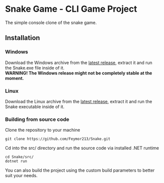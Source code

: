 # Snake Game - CLI Game Project

The simple console clone of the snake game.

## Installation
### Windows
Download the Windows archive from the [latest release](https://github.com/Feymor213/Snake/releases/latest), extract it and run the Snake.exe file inside of it.\
**WARNING! The Windows release might not be completely stable at the moment.**

### Linux
Download the Linux archive from the [latest release](https://github.com/Feymor213/Snake/releases/latest), extract it and run the Snake executable inside of it.

### Building from source code
Clone the repository to your machine
```shell
git clone https://github.com/Feymor213/Snake.git
```
Cd into the src/ directory and run the source code via installed .NET runtime
```shell
cd Snake/src/
dotnet run
```
You can also build the project using the custom build parameters to better suit your needs. 
